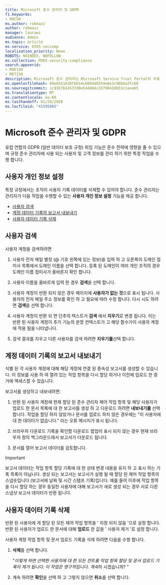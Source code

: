 ```yaml
---
title: Microsoft 준수 관리자 및 GDPR
f1.keywords:
- NOCSH
ms.author: robmazz
author: robmazz
manager: laurawi
audience: Admin
ms.topic: article
ms.service: O365-seccomp
localization_priority: None
ROBOTS: NOINDEX, NOFOLLOW
ms.collection: M365-security-compliance
search.appverid:
- MOE150
- MET150
description: Microsoft 준수 관리자는 Microsoft Service Trust Portal의 무료 워크플로 기반 위험 평가 도구입니다. 준수 관리자를 사용 하면 Microsoft 클라우드 서비스와 관련 된 규정 준수 활동을 추적, 할당 및 확인할 수 있습니다.
ms.openlocfilehash: 69e6551620fb654cb09d46554e6e3c98b6a2fc60
ms.sourcegitcommit: 1c91b7b24537d0e54d484c3379043db53c1aea65
ms.translationtype: MT
ms.contentlocale: ko-KR
ms.lasthandoff: 01/29/2020
ms.locfileid: "41595805"
---
```

# <a name="microsoft-compliance-manager-and-the-gdpr"></a>Microsoft 준수 관리자 및 GDPR

유럽 연합의 GDPR (일반 데이터 보호 규정) 위임 기능은 준수 전략에 영향을 줄 수 있으며 규정 준수 관리자에 사용 되는 사용자 및 고객 정보를 관리 하기 위한 특정 작업을 수행 합니다.

## <a name="user-privacy-settings"></a>사용자 개인 정보 설정

특정 규정에서는 조직이 사용자 기록 데이터를 삭제할 수 있어야 합니다. 준수 관리자는 관리자가 다음 작업을 수행할 수 있는 **사용자 개인 정보 설정** 기능을 제공 합니다.
  
- [사용자 검색](#search-for-a-user)
- [계정 데이터 기록의 보고서 내보내기](#export-a-report-of-account-data-history)
- [사용자 데이터 기록 삭제](#delete-user-data-history)
  
## <a name="search-for-a-user"></a>사용자 검색

사용자 계정을 검색하려면
  
1. 사용자 전자 메일 별칭 (@ 기호 왼쪽에 있는 정보)을 입력 하 고 오른쪽의 도메인 접미사 목록에서 도메인 이름을 선택 합니다. 등록 된 도메인이 여러 개인 조직의 경우 도메인 이름 접미사가 올바른지 확인 합니다.

2. 사용자 이름을 올바르게 입력 한 경우 **검색**을 선택 합니다.

3. 사용자 계정이 반환 되지 않은 경우 페이지에 **사용자가 없는 것**으로 표시 됩니다. 사용자의 전자 메일 주소 정보를 확인 하 고 필요에 따라 수정 합니다. 다시 시도 하려면 **검색**을 선택 합니다.

4. 사용자 계정이 반환 되 면 단추의 텍스트가 **검색** 에서 **지우기**로 변경 됩니다. 이는 반환 된 사용자 계정이 추가 기능의 운영 컨텍스트가 고 해당 함수가이 사용자 계정에 적용 됨을 나타냅니다.

5. 검색 결과를 지우고 다른 사용자를 검색 하려면 **지우기를**선택 합니다.

## <a name="export-a-report-of-account-data-history"></a>계정 데이터 기록의 보고서 내보내기

식별 된 각 사용자 계정에 대해 해당 계정에 연결 된 종속성 보고서를 생성할 수 있습니다. 이 정보를 사용 하 여 열려 있는 작업 항목을 다시 할당 하거나 이전에 업로드 한 증거에 액세스할 수 있습니다.
  
 보고서를 생성하고 내보내려면:
  
1. 반환 된 사용자 계정에 현재 할당 된 준수 관리자 제어 작업 항목 및 해당 사용자가 업로드 한 문서 목록에 대 한 보고서를 생성 하 고 다운로드 하려면 **내보내기를** 선택 합니다. 작업을 할당 하지 않았거나 문서를 업로드 하지 않은 경우에는 "이 사용자에 대 한 데이터가 없습니다." 라는 오류 메시지가 표시 됩니다.

2. 브라우저 다운로드 기록을 확인할 다운로드 팝업이 표시 되지 않는 경우 현재 브라우저 창의 백그라운드에서 보고서가 다운로드 됩니다.

3. 문서를 열어 보고서 데이터를 검토합니다.

> [!IMPORTANT]
> 보고서 데이터는 작업 항목 할당 기록에 대 한 상태 변경 내용을 유지 하 고 표시 하는 기록 목록이 아닙니다. 생성 되는 보고서는 보고서가 실행 될 때 할당 된 제어 작업 항목의 스냅숏입니다 (보고서에 날짜 및 시간 스탬프 기록)입니다. 예를 들어 이후에 작업 항목을 다시 할당 하는 경우 동일한 사용자에 대해 보고서가 새로 생성 되는 경우 서로 다른 스냅샷 보고서 데이터가 반환 됩니다.
  
## <a name="delete-user-data-history"></a>사용자 데이터 기록 삭제

반환 된 사용자에 게 할당 된 모든 제어 작업 항목을 ' 지정 되지 않음 '으로 설정 합니다. 반환 된 사용자가 업로드 한 문서에 대해 **업로드** 한 값을 ' 사용자 제거 '로 설정 합니다.
  
사용자 계정 작업 항목 및 문서 업로드 기록을 삭제 하려면 다음을 수행 합니다.
  
1. **삭제**를 선택 합니다.

    "*이렇게 하면 선택한 사용자에 대 한 모든 컨트롤 작업 항목 할당 및 문서 업로드 기록이 제거 됩니다. 이 작업은 영구적입니다. 계속*하 시겠습니까? "

2. 계속 하려면 **확인**을 선택 하 고 그렇지 않으면 **취소**를 선택 합니다.
